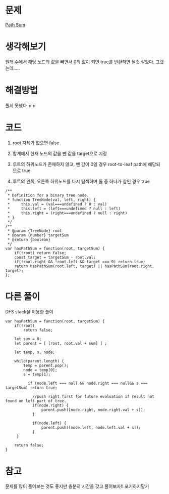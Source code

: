 # 문제

[Path Sum](https://leetcode.com/problems/path-sum/)

# 생각해보기

원래 수에서 해당 노드의 값을 빼면서 0의 값이 되면 true를 반환하면 될것 같았다. 그랬는데.....

# 해결방법

풀지 못했다 ㅠㅠ

# 코드

1. root 자체가 없으면 false

2. 합계에서 현재 노드의 값을 뺀 값을 target으로 지정

3. 루트의 하위노드가 존재하지 않고, 뺀 값이 0일 경우 root-to-leaf path에 해당되므로 true

4. 루트의 왼쪽, 오른쪽 하위노드를 다시 탐색하며 둘 중 하나가 참인 경우 true

```
/**
 * Definition for a binary tree node.
 * function TreeNode(val, left, right) {
 *     this.val = (val===undefined ? 0 : val)
 *     this.left = (left===undefined ? null : left)
 *     this.right = (right===undefined ? null : right)
 * }
 */
/**
 * @param {TreeNode} root
 * @param {number} targetSum
 * @return {boolean}
 */
var hasPathSum = function(root, targetSum) {
    if(!root) return false;
    const target = targetSum - root.val;
    if(!root.right && !root.left && target === 0) return true;
    return hasPathSum(root.left, target) || hasPathSum(root.right, target);
};
```

# 다른 풀이

DFS stack을 이용한 풀이

```
var hasPathSum = function(root, targetSum) {
	if(!root)
        return false;

    let sum = 0;
    let parent = [ [root, root.val + sum] ] ;

    let temp, s, node;

    while(parent.length) {
        temp = parent.pop();
        node = temp[0];
        s = temp[1];

          if (node.left === null && node.right === null&& s === targetSum) return true;

			//push right first for future evaluation if result not found on left part of tree.
            if(node.right) {
                parent.push([node.right, node.right.val + s]);
            }

            if(node.left) {
                parent.push([node.left, node.left.val + s]);
            }
     }

    return false;
}
```

# 참고

문제를 많이 풀어보는 것도 좋지만 충분히 시간을 갖고 풀어보자!! 포기하지말기
